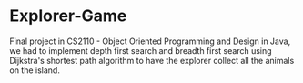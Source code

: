 # Explorer-Game
Final project in CS2110 - Object Oriented Programming and Design in Java, we had to implement depth first search and breadth first search using Dijkstra's shortest path algorithm to have the explorer collect all the animals on the island.
